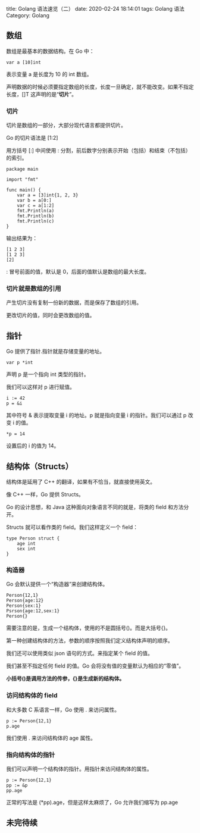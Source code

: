 title: Golang 语法速览（二）
date: 2020-02-24 18:14:01
tags: Golang 语法
Category: Golang

## 数组

数组是最基本的数据结构。在 Go 中：

    var a [10]int

表示变量 a 是长度为 10 的 int 数组。

声明数据的时候必须要指定数组的长度，长度一旦确定，就不能改变。如果不指定长度，[]T 这声明的是“**切片**”。

### 切片

切片是数组的一部分，大部分现代语言都提供切片。

Go 的切片语法是 [1:2]

用方括号 [:] 中间使用 : 分割，前后数字分别表示开始（包括）和结束（不包括）的索引。

    package main

    import "fmt"

    func main() {
        var a = [3]int{1, 2, 3}
        var b = a[0:]
        var c = a[1:2]
        fmt.Println(a)
        fmt.Println(b)
        fmt.Println(c)
    }

输出结果为：

    [1 2 3]
    [1 2 3]
    [2]

: 冒号前面的值，默认是 0，后面的值默认是数组的最大长度。

### 切片就是数组的引用

产生切片没有复制一份新的数据，而是保存了数组的引用。

更改切片的值，同时会更改数组的值。

## 指针

Go 提供了指针.指针就是存储变量的地址。

    var p *int

声明 p 是一个指向 int 类型的指针。

我们可以这样对 p 进行赋值。

    i := 42
    p = &i

其中符号 & 表示提取变量 i 的地址。p 就是指向变量 i 的指针。我们可以通过 p 改变 i 的值。

    *p = 14

设置后的 i 的值为 14。

## 结构体（Structs）

结构体是延用了 C++ 的翻译，如果有不恰当，就直接使用英文。

像 C++ 一样，Go 提供 Structs。

Go 的设计思想，和 Java 这种面向对象语言不同的就是，将类的 field 和方法分开。

Structs 就可以看作类的 field。我们这样定义一个 field：

    type Person struct {
        age int
        sex int
    }

### 构造器

Go 会默认提供一个“构造器”来创建结构体。

    Person{12,1}
    Person{age:12}
    Person{sex:1}
    Psrson{age:12,sex:1}
    Person{}

需要注意的是，生成一个结构体，使用的不是圆括号()。而是大括号{}。

第一种创建结构体的方法，参数的顺序按照我们定义结构体声明的顺序。

我们还可以使用类似 json 语句的方式。来指定某个 field 的值。

我们甚至不指定任何 field 的值。Go 会将没有值的变量默认为相应的“零值”。

**小括号()是调用方法的传参，{}是生成新的结构体。**

### 访问结构体的 field

和大多数 C 系语言一样，Go 使用 . 来访问属性。

    p := Person{12,1}
    p.age

我们使用 . 来访问结构体的 age 属性。

### 指向结构体的指针

我们可以声明一个结构体的指针。用指针来访问结构体的属性。

    p := Person{12,1}
    pp := &p
    pp.age

正常的写法是 (*pp).age，但是这样太麻烦了，Go 允许我们缩写为 pp.age

## 未完待续